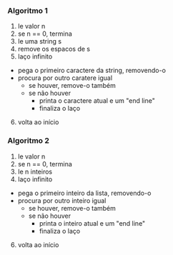 ### Algoritmo 1
1. le valor n
2. se n == 0, termina
3. le uma string s
4. remove os espacos de s
5. laço infinito
  * pega o primeiro caractere da string, removendo-o
  * procura por outro caratere igual
    * se houver, remove-o também
    * se não houver
      * printa o caractere atual e um "end line"
      * finaliza o laço
6. volta ao início

### Algoritmo 2
1. le valor n
2. se n == 0, termina
3. le n inteiros
5. laço infinito
  * pega o primeiro inteiro da lista, removendo-o
  * procura por outro inteiro igual
    * se houver, remove-o também
    * se não houver
      * printa o inteiro atual e um "end line"
      * finaliza o laço
6. volta ao início
